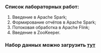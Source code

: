 ### Список лабораторных работ:
1. Введение в Apache Spark;
2. Формирование отчётов в Apache Spark;
3. Потоковая обработка в Apache Flink;
4. Введение в ZooKeeper.
### Набор данных можно загрузить [тут](https://git.ai.ssau.ru/tk/big_data")
